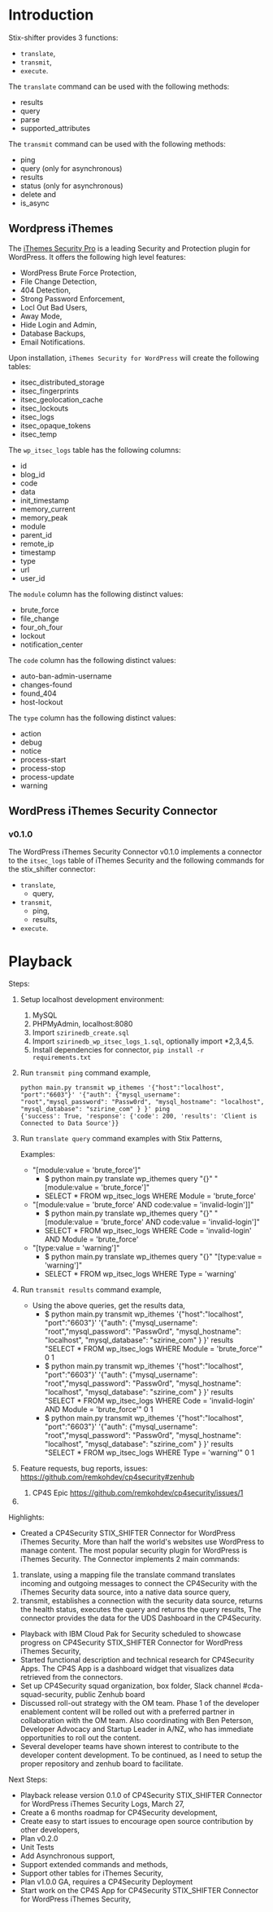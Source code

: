 # Introduction

Stix-shifter provides 3 functions: 
* `translate`,
* `transmit`, 
* `execute`.

The `translate` command can be used with the following methods:
* results
* query
* parse
* supported_attributes

The `transmit` command can be used with the following methods:
* ping
* query (only for asynchronous)
* results
* status (only for asynchronous)
* delete and
* is_async


## Wordpress iThemes

The [iThemes Security Pro](https://ithemes.com/security/) is a leading Security and Protection plugin for WordPress. It offers the following high level features:
* WordPress Brute Force Protection,
* File Change Detection,
* 404 Detection,
* Strong Password Enforcement,
* Locl Out Bad Users,
* Away Mode,
* Hide Login and Admin,
* Database Backups,
* Email Notifications.

Upon installation, `iThemes Security for WordPress` will create the following tables:
* itsec_distributed_storage
* itsec_fingerprints
* itsec_geolocation_cache
* itsec_lockouts
* itsec_logs
* itsec_opaque_tokens
* itsec_temp

The `wp_itsec_logs` table has the following columns:
* id
* blog_id
* code
* data
* init_timestamp
* memory_current
* memory_peak
* module
* parent_id
* remote_ip
* timestamp
* type
* url
* user_id


The `module` column has the following distinct values:
* brute_force
* file_change
* four_oh_four
* lockout
* notification_center

The `code` column has the following distinct values:
* auto-ban-admin-username
* changes-found
* found_404
* host-lockout

The `type` column has the following distinct values:
* action
* debug
* notice
* process-start
* process-stop
* process-update
* warning


## WordPress iThemes Security Connector

### v0.1.0

The WordPress iThemes Security Connector v0.1.0 implements a connector to the `itsec_logs` table of iThemes Security and the following commands for the stix_shifter connector:
* `translate`,
  * query,
* `transmit`, 
  * ping,
  * results,
* `execute`.


# Playback

Steps:
1. Setup localhost development environment:
   1. MySQL
   2. PHPMyAdmin, localhost:8080
   3. Import `szirinedb_create.sql`
   4. Import `szirinedb_wp_itsec_logs_1.sql`, optionally import *2,3,4,5.
   5. Install dependencies for connector, `pip install -r requirements.txt`
2. Run `transmit ping` command example,

	```
	python main.py transmit wp_ithemes '{"host":"localhost", "port":"6603"}' '{"auth": {"mysql_username": "root","mysql_password": "Passw0rd", "mysql_hostname": "localhost", "mysql_database": "szirine_com" } }' ping
	{'success': True, 'response': {'code': 200, 'results': 'Client is Connected to Data Source'}}
	```

3. Run `translate query` command examples with Stix Patterns,

	Examples:
      * "[module:value = 'brute_force']"
        * $ python main.py translate wp_ithemes query "{}" "[module:value = 'brute_force']"
        * SELECT * FROM wp_itsec_logs WHERE Module = 'brute_force'
      * "[module:value = 'brute_force' AND code:value = 'invalid-login']]"
        * $ python main.py translate wp_ithemes query "{}" "[module:value = 'brute_force' AND code:value = 'invalid-login']"
        * SELECT * FROM wp_itsec_logs WHERE Code = 'invalid-login' AND Module = 'brute_force'
      * "[type:value = 'warning']"
        * $ python main.py translate wp_ithemes query "{}" "[type:value = 'warning']"
        * SELECT * FROM wp_itsec_logs WHERE Type = 'warning'

4. Run `transmit results` command example,
   
	* Using the above queries, get the results data,
    	* $ python main.py transmit wp_ithemes '{"host":"localhost", "port":"6603"}' '{"auth": {"mysql_username": "root","mysql_password": "Passw0rd", "mysql_hostname": "localhost", "mysql_database": "szirine_com" } }' results "SELECT * FROM wp_itsec_logs WHERE Module = 'brute_force'" 0 1
    	* $ python main.py transmit wp_ithemes '{"host":"localhost", "port":"6603"}' '{"auth": {"mysql_username": "root","mysql_password": "Passw0rd", "mysql_hostname": "localhost", "mysql_database": "szirine_com" } }' results "SELECT * FROM wp_itsec_logs WHERE Code = 'invalid-login' AND Module = 'brute_force'" 0 1
        * $ python main.py transmit wp_ithemes '{"host":"localhost", "port":"6603"}' '{"auth": {"mysql_username": "root","mysql_password": "Passw0rd", "mysql_hostname": "localhost", "mysql_database": "szirine_com" } }' results "SELECT * FROM wp_itsec_logs WHERE Type = 'warning'" 0 1

5. Feature requests, bug reports, issues: https://github.com/remkohdev/cp4security#zenhub
   1. CP4S Epic https://github.com/remkohdev/cp4security/issues/1
6. 


Highlights: 

* Created a CP4Security STIX_SHIFTER Connector for WordPress iThemes Security. More than half the world's websites use WordPress to manage content. The most popular security plugin for WordPress is iThemes Security. The Connector implements 2 main commands:
1. translate, using a mapping file the translate command translates incoming and outgoing messages to connect the CP4Security with the iThemes Security data source, into a native data source query,
2. transmit, establishes a connection with the security data source, returns the health status, executes the query and returns the query results,
The connector provides the data for the UDS Dashboard in the CP4Security.
* Playback with IBM Cloud Pak for Security scheduled to showcase progress on CP4Security STIX_SHIFTER Connector for WordPress iThemes Security,
* Started functional description and technical research for CP4Security Apps. The CP4S App is a dashboard widget that visualizes data retrieved from the connectors.
* Set up CP4Security squad organization, box folder, Slack channel #cda-squad-security, public Zenhub board
* Discussed roll-out strategy with the OM team. Phase 1 of the developer enablement content will be rolled out with a preferred partner in collaboration with the OM team. Also coordinating with Ben Peterson, Developer Advocacy and Startup Leader in A/NZ, who has immediate opportunities to roll out the content.
* Several developer teams have shown interest to contribute to the developer content development. To be continued, as I need to setup the proper repository and zenhub board to facilitate.


Next Steps:

* Playback release version 0.1.0 of CP4Security STIX_SHIFTER Connector for WordPress iThemes Security Logs, March 27,
* Create a 6 months roadmap for CP4Security development,
* Create easy to start issues to encourage open source contribution by other developers,
* Plan v0.2.0
* Unit Tests
* Add Asynchronous support,
* Support extended commands and methods,
* Support other tables for iThemes Security,
* Plan v1.0.0 GA, requires a CP4Security Deployment
* Start work on the CP4S App for CP4Security STIX_SHIFTER Connector for WordPress iThemes Security,